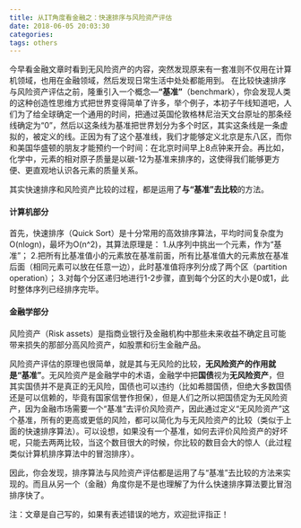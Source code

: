 ```yaml
---
title: 从IT角度看金融之：快速排序与风险资产评估
date: 2018-06-05 20:03:30
categories:
tags: others
---
```


今早看金融文章时看到无风险资产的内容，突然发现原来有一套准则不仅用在计算机领域，也用在金融领域，然后发现日常生活中处处都能用到。
在比较快速排序与风险资产评估之前，隆重引入一个概念—**“基准”**（benchmark），你会发现人类的这种创造性思维方式把世界变得简单了许多，举个例子，本初子午线知道吧，人们为了给全球确定一个通用的时间，把通过英国伦敦格林尼治天文台原址的那条经线确定为“0”，然后以这条线为基准把世界划分为多个时区，其实这条线是一条虚拟的，被定义的线。正因为有了这个基准线，我们才能够定义北京是东八区，而你和美国华盛顿的朋友才能预约一个时间：在北京时间早上8点钟来开会。再比如，化学中，元素的相对原子质量是以碳-12为基准来排序的，这使得我们能够更方便、更直观地认识各元素的质量关系。

其实快速排序和风险资产比较的过程，都是运用了**与“基准”去比较**的方法。

#### 计算机部分
首先，快速排序（Quick Sort）是十分常用的高效排序算法，平均时间复杂度为O(nlogn)，最坏为O(n^2)，其算法原理是：
1.从序列中挑出一个元素，作为“基准”；
2.把所有比基准值小的元素放在基准前面，所有比基准值大的元素放在基准后面（相同元素可以放在任意一边），此时基准值将序列分成了两个区（partition operation）；
3.对每个分区递归地进行1-2步骤，直到每个分区的大小是0或1，此时整体序列已经排序完毕。

#### 金融学部分
风险资产（Risk assets）是指商业银行及金融机构中那些未来收益不确定且可能带来损失的那部分高风险资产，如股票和衍生金融产品。

风险资产评估的原理也很简单，就是其与无风险的比较，**无风险资产的作用就是“基准”**。无风险资产是金融学中的术语，金融学中把**国债**视为**无风险资产**，但其实国债并不是真正的无风险，国债也可以违约（比如希腊国债，但绝大多数国债还是可以信赖的，毕竟有国家信誉作担保），但是人们之所以把国债定为无风险资产，因为金融市场需要一个“基准”去评价风险资产，因此通过定义“无风险资产”这个基准，所有的更高或更低的风险，都可以简化为与无风险资产的比较（类似于上面的快速排序算法）。可以设想，如果没有一个基准，如何去评价风险资产的好坏呢，只能去两两比较，当这个数目很大的时候，你比较的数目会大的惊人（此过程类似计算机排序算法中的冒泡排序）。

因此，你会发现，排序算法与风险资产评估都是运用了与“基准”去比较的方法来实现的。而且从另一个（金融）角度你是不是也理解了为什么快速排序算法要比冒泡排序快了。

注：文章是自己写的，如果有表述错误的地方，欢迎批评指正！
